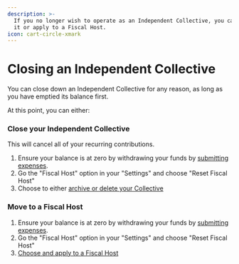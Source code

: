 ```yaml
---
description: >-
  If you no longer wish to operate as an Independent Collective, you can close
  it or apply to a Fiscal Host.
icon: cart-circle-xmark
---
```


# Closing an Independent Collective

You can close down an Independent Collective for any reason, as long as you have emptied its balance first.

At this point, you can either:

### Close your Independent Collective&#x20;

This will cancel all of your recurring contributions.

1. Ensure your balance is at zero by withdrawing your funds by [submitting expenses](../expenses-and-getting-paid/submitting-expenses/).
2. Go the "Fiscal Host" option in your "Settings" and choose "Reset Fiscal Host"
3. Choose to either [archive or delete your Collective](../collectives/closing-a-collective/)

### Move to a Fiscal Host&#x20;

1. Ensure your balance is at zero by withdrawing your funds by [submitting expenses](../expenses-and-getting-paid/submitting-expenses/).
2. Go the "Fiscal Host" option in your "Settings" and choose "Reset Fiscal Host"
3. [Choose and apply to a Fiscal Host](../collectives/choosing-a-fiscal-host.md)
